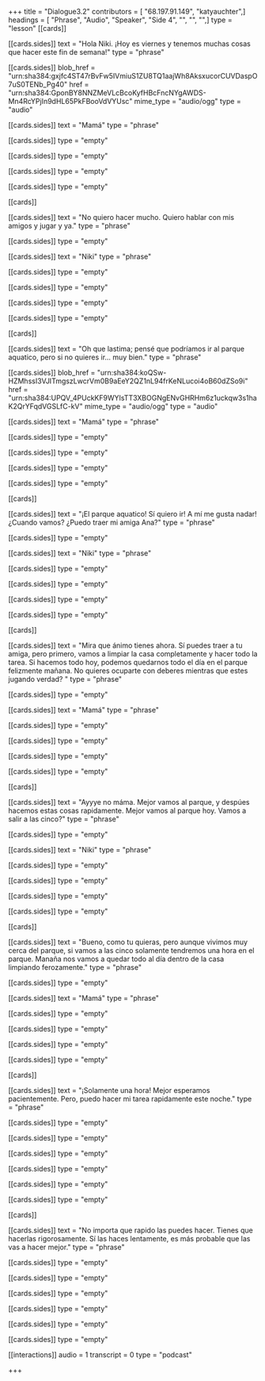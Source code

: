 +++
title = "Dialogue3.2"
contributors = [ "68.197.91.149", "katyauchter",]
headings = [ "Phrase", "Audio", "Speaker", "Side 4", "", "", "",]
type = "lesson"
[[cards]]

[[cards.sides]]
text = "Hola Niki. ¡Hoy es viernes y tenemos muchas cosas que hacer este fin de semana!"
type = "phrase"

[[cards.sides]]
blob_href = "urn:sha384:gxjfc4ST47rBvFw5IVmiuS1ZU8TQ1aajWh8AksxucorCUVDaspO7uS0TENb_Pg40"
href = "urn:sha384:GponBY8NNZMeVLcBcoKyfHBcFncNYgAWDS-Mn4RcYPjIn9dHL65PkFBooVdVYUsc"
mime_type = "audio/ogg"
type = "audio"

[[cards.sides]]
text = "Mamá"
type = "phrase"

[[cards.sides]]
type = "empty"

[[cards.sides]]
type = "empty"

[[cards.sides]]
type = "empty"

[[cards.sides]]
type = "empty"

[[cards]]

[[cards.sides]]
text = "No quiero hacer mucho.  Quiero hablar con mis amigos y jugar y ya."
type = "phrase"

[[cards.sides]]
type = "empty"

[[cards.sides]]
text = "Niki"
type = "phrase"

[[cards.sides]]
type = "empty"

[[cards.sides]]
type = "empty"

[[cards.sides]]
type = "empty"

[[cards.sides]]
type = "empty"

[[cards]]

[[cards.sides]]
text = "Oh que lastima; pensé que podríamos ir al parque aquatico, pero si no quieres ir... muy bien."
type = "phrase"

[[cards.sides]]
blob_href = "urn:sha384:koQSw-HZMhssI3VJITmgszLwcrVm0B9aEeY2QZ1nL94frKeNLucoi4oB60dZSo9i"
href = "urn:sha384:UPQV_4PUckKF9WYIsTT3XBOGNgENvGHRHm6z1uckqw3s1haK2QrYFqdVGSLfC-kV"
mime_type = "audio/ogg"
type = "audio"

[[cards.sides]]
text = "Mamá"
type = "phrase"

[[cards.sides]]
type = "empty"

[[cards.sides]]
type = "empty"

[[cards.sides]]
type = "empty"

[[cards.sides]]
type = "empty"

[[cards]]

[[cards.sides]]
text = "¡El parque aquatico! Sí quiero ir! A mí me gusta nadar!  ¿Cuando vamos?  ¿Puedo traer mi amiga Ana?"
type = "phrase"

[[cards.sides]]
type = "empty"

[[cards.sides]]
text = "Niki"
type = "phrase"

[[cards.sides]]
type = "empty"

[[cards.sides]]
type = "empty"

[[cards.sides]]
type = "empty"

[[cards.sides]]
type = "empty"

[[cards]]

[[cards.sides]]
text = "Mira que ánimo tienes ahora.  Sí puedes traer a tu amiga, pero primero, vamos a limpiar la casa completamente y hacer todo la tarea.  Si hacemos todo hoy, podemos quedarnos todo el día en el parque felizmente mañana.  No quieres ocuparte con deberes mientras que estes jugando verdad? "
type = "phrase"

[[cards.sides]]
type = "empty"

[[cards.sides]]
text = "Mamá"
type = "phrase"

[[cards.sides]]
type = "empty"

[[cards.sides]]
type = "empty"

[[cards.sides]]
type = "empty"

[[cards.sides]]
type = "empty"

[[cards]]

[[cards.sides]]
text = "Ayyye no máma.  Mejor vamos al parque, y despúes hacemos estas cosas rapidamente.  Mejor vamos al parque hoy.  Vamos a salir a las cinco?"
type = "phrase"

[[cards.sides]]
type = "empty"

[[cards.sides]]
text = "Niki"
type = "phrase"

[[cards.sides]]
type = "empty"

[[cards.sides]]
type = "empty"

[[cards.sides]]
type = "empty"

[[cards.sides]]
type = "empty"

[[cards]]

[[cards.sides]]
text = "Bueno, como tu quieras, pero aunque vivimos muy cerca del parque, si vamos a las cinco solamente tendremos una hora en el parque.  Manaña nos vamos a quedar todo al día dentro de la casa limpiando ferozamente."
type = "phrase"

[[cards.sides]]
type = "empty"

[[cards.sides]]
text = "Mamá"
type = "phrase"

[[cards.sides]]
type = "empty"

[[cards.sides]]
type = "empty"

[[cards.sides]]
type = "empty"

[[cards.sides]]
type = "empty"

[[cards]]

[[cards.sides]]
text = "¡Solamente una hora!  Mejor esperamos pacientemente.  Pero, puedo hacer mi tarea rapidamente este noche."
type = "phrase"

[[cards.sides]]
type = "empty"

[[cards.sides]]
type = "empty"

[[cards.sides]]
type = "empty"

[[cards.sides]]
type = "empty"

[[cards.sides]]
type = "empty"

[[cards.sides]]
type = "empty"

[[cards]]

[[cards.sides]]
text = "No importa que rapido las puedes hacer. Tienes que hacerlas rigorosamente.  Sí las haces lentamente, es más probable que las vas a hacer mejor."
type = "phrase"

[[cards.sides]]
type = "empty"

[[cards.sides]]
type = "empty"

[[cards.sides]]
type = "empty"

[[cards.sides]]
type = "empty"

[[cards.sides]]
type = "empty"

[[cards.sides]]
type = "empty"

[[interactions]]
audio = 1
transcript = 0
type = "podcast"

+++
